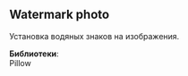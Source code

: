 ## **Watermark photo**  
Установка водяных знаков на изображения.  

  
<!-- :white_check_mark: -->     

**Библиотеки**:      
Pillow
